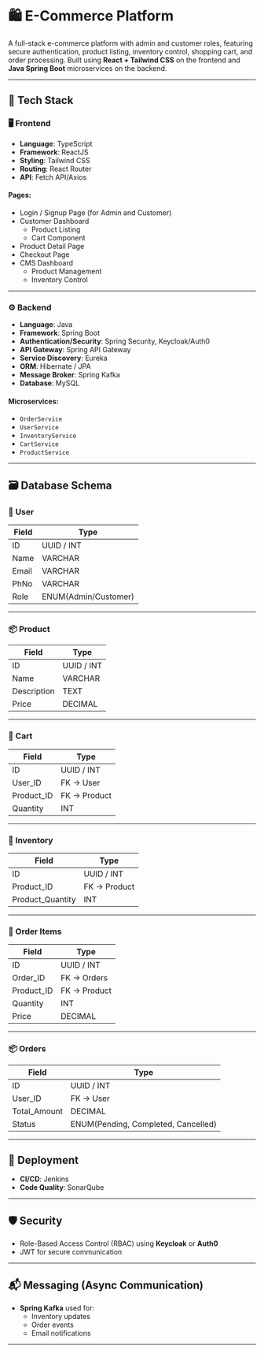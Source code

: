 # 🛍️ E-Commerce Platform

A full-stack e-commerce platform with admin and customer roles, featuring secure authentication, product listing, inventory control, shopping cart, and order processing. Built using **React + Tailwind CSS** on the frontend and **Java Spring Boot** microservices on the backend.

---

## 🔧 Tech Stack

### 🖥️ Frontend

- **Language**: TypeScript
- **Framework**: ReactJS
- **Styling**: Tailwind CSS
- **Routing**: React Router
- **API**: Fetch API/Axios

#### Pages:

- Login / Signup Page (for Admin and Customer)
- Customer Dashboard
  - Product Listing
  - Cart Component
- Product Detail Page
- Checkout Page
- CMS Dashboard
  - Product Management
  - Inventory Control

---

### ⚙️ Backend

- **Language**: Java
- **Framework**: Spring Boot
- **Authentication/Security**: Spring Security, Keycloak/Auth0
- **API Gateway**: Spring API Gateway
- **Service Discovery**: Eureka
- **ORM**: Hibernate / JPA
- **Message Broker**: Spring Kafka
- **Database**: MySQL

#### Microservices:

- `OrderService`
- `UserService`
- `InventoryService`
- `CartService`
- `ProductService`

---

## 🗃️ Database Schema

### 🧑 User
| Field     | Type        |
|-----------|-------------|
| ID        | UUID / INT  |
| Name      | VARCHAR     |
| Email     | VARCHAR     |
| PhNo      | VARCHAR     |
| Role      | ENUM(Admin/Customer) |

---

### 📦 Product
| Field     | Type        |
|-----------|-------------|
| ID        | UUID / INT  |
| Name      | VARCHAR     |
| Description | TEXT      |
| Price     | DECIMAL     |

---

### 🛒 Cart
| Field     | Type        |
|-----------|-------------|
| ID        | UUID / INT  |
| User_ID   | FK → User   |
| Product_ID| FK → Product|
| Quantity  | INT         |

---

### 🏪 Inventory
| Field          | Type        |
|----------------|-------------|
| ID             | UUID / INT  |
| Product_ID     | FK → Product|
| Product_Quantity | INT       |

---

### 📑 Order Items
| Field      | Type         |
|------------|--------------|
| ID         | UUID / INT   |
| Order_ID   | FK → Orders  |
| Product_ID | FK → Product |
| Quantity   | INT          |
| Price      | DECIMAL      |

---

### 📦 Orders
| Field        | Type        |
|--------------|-------------|
| ID           | UUID / INT  |
| User_ID      | FK → User   |
| Total_Amount | DECIMAL     |
| Status       | ENUM(Pending, Completed, Cancelled) |

---

## 🚀 Deployment

- **CI/CD**: Jenkins
- **Code Quality**: SonarQube

---

## 🛡️ Security

- Role-Based Access Control (RBAC) using **Keycloak** or **Auth0**
- JWT for secure communication

---

## 📬 Messaging (Async Communication)

- **Spring Kafka** used for:
  - Inventory updates
  - Order events
  - Email notifications

---

